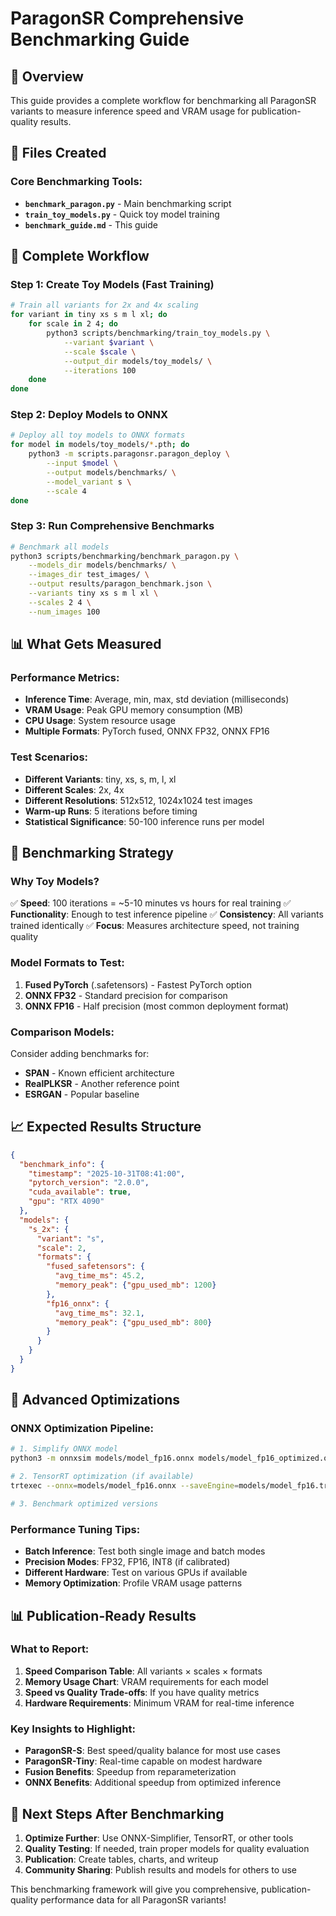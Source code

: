 # ParagonSR Comprehensive Benchmarking Guide

## 🎯 Overview

This guide provides a complete workflow for benchmarking all ParagonSR variants to measure inference speed and VRAM usage for publication-quality results.

## 📁 Files Created

### Core Benchmarking Tools:
- **`benchmark_paragon.py`** - Main benchmarking script
- **`train_toy_models.py`** - Quick toy model training
- **`benchmark_guide.md`** - This guide

## 🚀 Complete Workflow

### Step 1: Create Toy Models (Fast Training)
```bash
# Train all variants for 2x and 4x scaling
for variant in tiny xs s m l xl; do
    for scale in 2 4; do
        python3 scripts/benchmarking/train_toy_models.py \
            --variant $variant \
            --scale $scale \
            --output_dir models/toy_models/ \
            --iterations 100
    done
done
```

### Step 2: Deploy Models to ONNX
```bash
# Deploy all toy models to ONNX formats
for model in models/toy_models/*.pth; do
    python3 -m scripts.paragonsr.paragon_deploy \
        --input $model \
        --output models/benchmarks/ \
        --model_variant s \
        --scale 4
done
```

### Step 3: Run Comprehensive Benchmarks
```bash
# Benchmark all models
python3 scripts/benchmarking/benchmark_paragon.py \
    --models_dir models/benchmarks/ \
    --images_dir test_images/ \
    --output results/paragon_benchmark.json \
    --variants tiny xs s m l xl \
    --scales 2 4 \
    --num_images 100
```

## 📊 What Gets Measured

### Performance Metrics:
- **Inference Time**: Average, min, max, std deviation (milliseconds)
- **VRAM Usage**: Peak GPU memory consumption (MB)
- **CPU Usage**: System resource usage
- **Multiple Formats**: PyTorch fused, ONNX FP32, ONNX FP16

### Test Scenarios:
- **Different Variants**: tiny, xs, s, m, l, xl
- **Different Scales**: 2x, 4x
- **Different Resolutions**: 512x512, 1024x1024 test images
- **Warm-up Runs**: 5 iterations before timing
- **Statistical Significance**: 50-100 inference runs per model

## 🎯 Benchmarking Strategy

### Why Toy Models?
✅ **Speed**: 100 iterations = ~5-10 minutes vs hours for real training
✅ **Functionality**: Enough to test inference pipeline
✅ **Consistency**: All variants trained identically
✅ **Focus**: Measures architecture speed, not training quality

### Model Formats to Test:
1. **Fused PyTorch** (.safetensors) - Fastest PyTorch option
2. **ONNX FP32** - Standard precision for comparison
3. **ONNX FP16** - Half precision (most common deployment format)

### Comparison Models:
Consider adding benchmarks for:
- **SPAN** - Known efficient architecture
- **RealPLKSR** - Another reference point
- **ESRGAN** - Popular baseline

## 📈 Expected Results Structure

```json
{
  "benchmark_info": {
    "timestamp": "2025-10-31T08:41:00",
    "pytorch_version": "2.0.0",
    "cuda_available": true,
    "gpu": "RTX 4090"
  },
  "models": {
    "s_2x": {
      "variant": "s",
      "scale": 2,
      "formats": {
        "fused_safetensors": {
          "avg_time_ms": 45.2,
          "memory_peak": {"gpu_used_mb": 1200}
        },
        "fp16_onnx": {
          "avg_time_ms": 32.1,
          "memory_peak": {"gpu_used_mb": 800}
        }
      }
    }
  }
}
```

## 🔧 Advanced Optimizations

### ONNX Optimization Pipeline:
```bash
# 1. Simplify ONNX model
python3 -m onnxsim models/model_fp16.onnx models/model_fp16_optimized.onnx

# 2. TensorRT optimization (if available)
trtexec --onnx=models/model_fp16.onnx --saveEngine=models/model_fp16.trt

# 3. Benchmark optimized versions
```

### Performance Tuning Tips:
- **Batch Inference**: Test both single image and batch modes
- **Precision Modes**: FP32, FP16, INT8 (if calibrated)
- **Different Hardware**: Test on various GPUs if available
- **Memory Optimization**: Profile VRAM usage patterns

## 📊 Publication-Ready Results

### What to Report:
1. **Speed Comparison Table**: All variants × scales × formats
2. **Memory Usage Chart**: VRAM requirements for each model
3. **Speed vs Quality Trade-offs**: If you have quality metrics
4. **Hardware Requirements**: Minimum VRAM for real-time inference

### Key Insights to Highlight:
- **ParagonSR-S**: Best speed/quality balance for most use cases
- **ParagonSR-Tiny**: Real-time capable on modest hardware
- **Fusion Benefits**: Speedup from reparameterization
- **ONNX Benefits**: Additional speedup from optimized inference

## 🎉 Next Steps After Benchmarking

1. **Optimize Further**: Use ONNX-Simplifier, TensorRT, or other tools
2. **Quality Testing**: If needed, train proper models for quality evaluation
3. **Publication**: Create tables, charts, and writeup
4. **Community Sharing**: Publish results and models for others to use

This benchmarking framework will give you comprehensive, publication-quality performance data for all ParagonSR variants!
